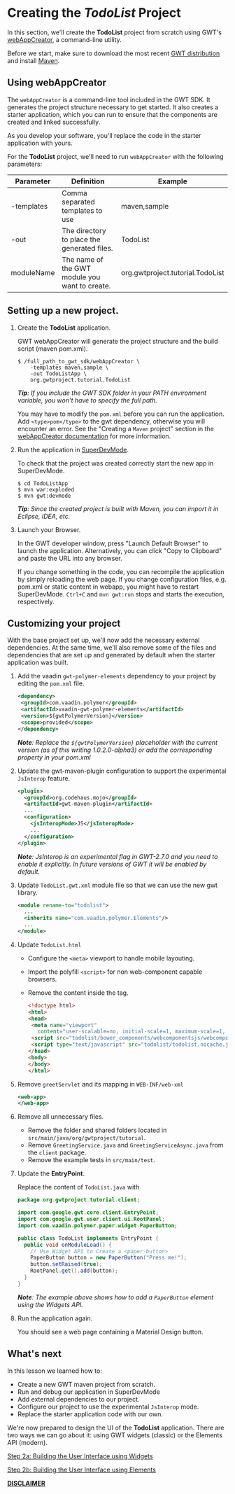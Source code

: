 # Creating the *TodoList* Project

In this section, we'll create the **TodoList** project from scratch using GWT's [webAppCreator](https://www.gwtproject.org/doc/latest/RefCommandLineTools.html#webAppCreator), a command-line utility.

Before we start, make sure to download the most recent [GWT distribution](../../../download.html) and install [Maven](https://maven.apache.org/).

## Using webAppCreator

The `webAppCreator` is a command-line tool included in the GWT SDK. It generates the project structure necessary to get started. It also creates a starter application, which you can run to ensure that the components are created and linked successfully.

As you develop your software, you'll replace the code in the starter application with yours.

For the **TodoList** project, we'll need to run `webAppCreator` with the following parameters:


| Parameter  | Definition                                     | Example      |
| ---------- | -----------------------------------------------| ------------ |
| -templates | Comma separated templates to use               | maven,sample |
| -out       | The directory to place the generated files.    | TodoList     |
| moduleName | The name of the GWT module you want to create. | org.gwtproject.tutorial.TodoList |


## Setting up a new project.

1. Create the **TodoList** application.

      GWT webAppCreator will generate the project structure and the build script (maven pom.xml).

      ```shell
      $ /full_path_to_gwt_sdk/webAppCreator \
          -templates maven,sample \
          -out TodoListApp \
          org.gwtproject.tutorial.TodoList
      ```

      _**Tip**: If you include the GWT SDK folder in your PATH environment variable, you won't have to specify the full path._

      You may have to modify the `pom.xml` before you can run the application. Add `<type>pom</type>` to the gwt dependency, otherwise you will encounter an error. See the "Creating a `Maven` project" section in the [webAppCreator documentation](https://www.gwtproject.org/doc/latest/RefCommandLineTools.html#webAppCreator) for more information.

2. Run the application in [SuperDevMode](articles/superdevmode.html).

     To check that the project was created correctly start the new app in SuperDevMode.

     ```shell
     $ cd TodoListApp
     $ mvn war:exploded
     $ mvn gwt:devmode
     ```

      _**Tip**: Since the created project is built with Maven, you can import it in Eclipse, IDEA, etc._

3. Launch your Browser.

    In the GWT developer window, press "Launch Default Browser" to launch the application. Alternatively, you can click "Copy to Clipboard" and paste the URL into any browser.

    If you change something in the code, you can recompile the application by simply reloading the web page. If you change configuration files, e.g. pom.xml or static content in webapp, you might have to restart SuperDevMode. `Ctrl+C` and `mvn gwt:run` stops and starts the execution, respectively.

## Customizing your project

With the base project set up, we'll now add the necessary external dependencies. At the same time, we'll also remove some of the files and dependencies that are set up and generated by default when the starter application was built.


1. Add the vaadin `gwt-polymer-elements` dependency to your project by editing the `pom.xml` file.

    ```xml
    <dependency>
     <groupId>com.vaadin.polymer</groupId>
     <artifactId>vaadin-gwt-polymer-elements</artifactId>
     <version>${gwtPolymerVersion}</version>
     <scope>provided</scope>
    </dependency>
    ```

     _**Note**: Replace the `${gwtPolymerVersion}` placeholder with the current version (as of this writing 1.0.2.0-alpha3) or add the corresponding property in your pom.xml_

2. Update the gwt-maven-plugin configuration to support the experimental `JsInterop` feature.

    ```xml
    <plugin>
      <groupId>org.codehaus.mojo</groupId>
      <artifactId>gwt-maven-plugin</artifactId>
      ...
      <configuration>
        <jsInteropMode>JS</jsInteropMode>
        ...
      </configuration>
    </plugin>
    ```
   
      _**Note**: JsInterop is an experimental flag in GWT-2.7.0 and you need to enable it explicitly. In future versions of GWT it will be enabled by default._

3. Update `TodoList.gwt.xml` module file so that we can use the new gwt library.

    ```xml
    <module rename-to="todolist">
      ...
      <inherits name="com.vaadin.polymer.Elements"/>
      ...
    </module>
   ```

4. Update `TodoList.html`
    * Configure the `<meta>` viewport to handle mobile layouting.
    * Import the polyfill `<script>` for non web-component capable browsers.
    * Remove the content inside the <body> tag.

        ```html
        <!doctype html>
        <html>
        <head>
         <meta name="viewport"
           content="user-scalable=no, initial-scale=1, maximum-scale=1, minimum-scale=1" />
         <script src="todolist/bower_components/webcomponentsjs/webcomponents.js"></script>
         <script type="text/javascript" src="todolist/todolist.nocache.js"></script>
        </head>
        <body>
        </body>
        </html>
        ```

5. Remove `greetServlet` and its mapping in `WEB-INF/web-xml`
    
    ```xml
    <web-app>
    </web-app>
    ```

6. Remove all unnecessary files.

    * Remove the folder and shared folders located in `src/main/java/org/gwtproject/tutorial`.
    * Remove `GreetingService.java` and `GreetingServiceAsync.java` from the `client` package.
    * Remove the example tests in `src/main/test`.

7. Update the **EntryPoint**.

    Replace the content of `TodoList.java` with

    ```java   
    package org.gwtproject.tutorial.client;

    import com.google.gwt.core.client.EntryPoint;
    import com.google.gwt.user.client.ui.RootPanel;
    import com.vaadin.polymer.paper.widget.PaperButton;

    public class TodoList implements EntryPoint {
      public void onModuleLoad() {
        // Use Widget API to Create a <paper-button>
        PaperButton button = new PaperButton("Press me!");
        button.setRaised(true);
        RootPanel.get().add(button);
      }
    }
    ```

    _**Note**: The example above shows how to add a  `PaperButton` element using the Widgets API._

8. Run the application again.

    You should see a web page containing a Material Design button.

## What's next

In this lesson we learned how to:

- Create a new GWT maven project from scratch.
- Run and debug our application in SuperDevMode
- Add external dependencies to our project.
- Configure our project to use the experimental `JsInterop` mode.
- Replace the starter application code with our own.

We're now prepared to design the UI of the **TodoList** application. There are two ways we can go about it: using GWT widgets (classic) or the Elements API (modern).

[Step 2a: Building the User Interface using Widgets](widgets-buildui.html)

[Step 2b: Building the User Interface using Elements](elements-buildui.html)

[**DISCLAIMER**](introduction.html#pol-disclaimer)
